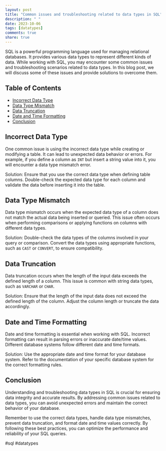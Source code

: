 ```yaml
---
layout: post
title: "Common issues and troubleshooting related to data types in SQL"
description: " "
date: 2023-10-06
tags: [datatypes]
comments: true
share: true
---
```


SQL is a powerful programming language used for managing relational databases. It provides various data types to represent different kinds of data. While working with SQL, you may encounter some common issues and troubleshooting scenarios related to data types. In this blog post, we will discuss some of these issues and provide solutions to overcome them.

## Table of Contents
- [Incorrect Data Type](#incorrect-data-type)
- [Data Type Mismatch](#data-type-mismatch)
- [Data Truncation](#data-truncation)
- [Date and Time Formatting](#date-and-time-formatting)
- [Conclusion](#conclusion)

## Incorrect Data Type

One common issue is using the incorrect data type while creating or modifying a table. It can lead to unexpected data behavior or errors. For example, if you define a column as `INT` but insert a string value into it, you will encounter a data type mismatch error.

Solution: Ensure that you use the correct data type when defining table columns. Double-check the expected data type for each column and validate the data before inserting it into the table.

## Data Type Mismatch

Data type mismatch occurs when the expected data type of a column does not match the actual data being inserted or queried. This issue often occurs when performing comparisons or applying functions on columns with different data types.

Solution: Double-check the data types of the columns involved in your query or comparison. Convert the data types using appropriate functions, such as `CAST` or `CONVERT`, to ensure compatibility.

## Data Truncation

Data truncation occurs when the length of the input data exceeds the defined length of a column. This issue is common with string data types, such as `VARCHAR` or `CHAR`.

Solution: Ensure that the length of the input data does not exceed the defined length of the column. Adjust the column length or truncate the data accordingly.

## Date and Time Formatting

Date and time formatting is essential when working with SQL. Incorrect formatting can result in parsing errors or inaccurate date/time values. Different database systems follow different date and time formats.

Solution: Use the appropriate date and time format for your database system. Refer to the documentation of your specific database system for the correct formatting rules.

## Conclusion

Understanding and troubleshooting data types in SQL is crucial for ensuring data integrity and accurate results. By addressing common issues related to data types, you can avoid unexpected errors and maintain the correct behavior of your database.

Remember to use the correct data types, handle data type mismatches, prevent data truncation, and format date and time values correctly. By following these best practices, you can optimize the performance and reliability of your SQL queries.

#sql #datatypes